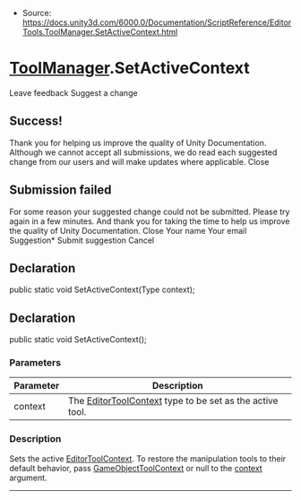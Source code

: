 * Source: https://docs.unity3d.com/6000.0/Documentation/ScriptReference/EditorTools.ToolManager.SetActiveContext.html

#  [ToolManager](https://docs.unity3d.com/6000.0/Documentation/ScriptReference/EditorTools.ToolManager.html).SetActiveContext
Leave feedback
Suggest a change
## Success!
Thank you for helping us improve the quality of Unity Documentation. Although we cannot accept all submissions, we do read each suggested change from our users and will make updates where applicable.
Close
## Submission failed
For some reason your suggested change could not be submitted. Please <a>try again</a> in a few minutes. And thank you for taking the time to help us improve the quality of Unity Documentation.
Close
Your name Your email Suggestion* Submit suggestion
Cancel
## Declaration
public static void SetActiveContext(Type context); 
## Declaration
public static void SetActiveContext(); 
### Parameters
Parameter | Description  
---|---  
context | The [EditorToolContext](https://docs.unity3d.com/6000.0/Documentation/ScriptReference/EditorTools.EditorToolContext.html) type to be set as the active tool.  
### Description
Sets the active [EditorToolContext](https://docs.unity3d.com/6000.0/Documentation/ScriptReference/EditorTools.EditorToolContext.html).
To restore the manipulation tools to their default behavior, pass [GameObjectToolContext](https://docs.unity3d.com/6000.0/Documentation/ScriptReference/EditorTools.GameObjectToolContext.html) or null to the [context](https://docs.unity3d.com/6000.0/Documentation/ScriptReference/EditorTools.ToolManager-context.html) argument.
* * *
